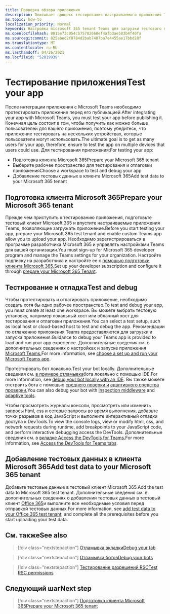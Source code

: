 ```yaml
---
title: Проверка обзора приложения
description: Описывает процесс тестирования настраиваемого приложения Teams в Microsoft 365
ms.topic: how-to
localization_priority: Normal
keywords: Настройка microsoft 365 tenant Teams для загрузки тестового приложения
ms.openlocfilehash: 8815e73c054cb75782660ef4afb3ae583b4f40fa
ms.sourcegitcommit: 825abed2f8784d2bab7407ba7a4455ae17bbd28f
ms.translationtype: MT
ms.contentlocale: ru-RU
ms.lasthandoff: 04/26/2021
ms.locfileid: "52019939"
---
```

# <a name="test-your-app"></a><span data-ttu-id="e4fbb-104">Тестирование приложения</span><span class="sxs-lookup"><span data-stu-id="e4fbb-104">Test your app</span></span>

<span data-ttu-id="e4fbb-105">После интеграции приложения с Microsoft Teams необходимо протестировать приложение перед его публикацией.</span><span class="sxs-lookup"><span data-stu-id="e4fbb-105">After integrating your app with Microsoft Teams, you must test your app before publishing it.</span></span> <span data-ttu-id="e4fbb-106">Конечная цель состоит в том, чтобы получить как можно больше пользователей для вашего приложения, поэтому убедитесь, что приложение тестировать на нескольких устройствах, которые пользователи могут использовать.</span><span class="sxs-lookup"><span data-stu-id="e4fbb-106">The ultimate goal is to get as many users for your app, therefore, ensure to test the app on multiple devices that users could use.</span></span> <span data-ttu-id="e4fbb-107">Для тестирования приложения:</span><span class="sxs-lookup"><span data-stu-id="e4fbb-107">For testing your app:</span></span>

* <span data-ttu-id="e4fbb-108">Подготовка клиента Microsoft 365</span><span class="sxs-lookup"><span data-stu-id="e4fbb-108">Prepare your Microsoft 365 tenant</span></span>
* <span data-ttu-id="e4fbb-109">Выберите рабочее пространство для тестирования и отлаговки приложения</span><span class="sxs-lookup"><span data-stu-id="e4fbb-109">Choose a workspace to test and debug your app</span></span>
* <span data-ttu-id="e4fbb-110">Добавление тестовых данных в клиента Microsoft 365</span><span class="sxs-lookup"><span data-stu-id="e4fbb-110">Add test data to your Microsoft 365 tenant</span></span>

## <a name="prepare-your-microsoft-365-tenant"></a><span data-ttu-id="e4fbb-111">Подготовка клиента Microsoft 365</span><span class="sxs-lookup"><span data-stu-id="e4fbb-111">Prepare your Microsoft 365 tenant</span></span>

<span data-ttu-id="e4fbb-112">Прежде чем приступить к тестированию приложения, подготовьте тестовый клиент Microsoft 365 и впустите настраиваемые приложения Teams, позволяющие загружать приложение.</span><span class="sxs-lookup"><span data-stu-id="e4fbb-112">Before you start testing your app, prepare your Microsoft 365 test tenant and enable custom Teams app allow you to upload your app.</span></span> <span data-ttu-id="e4fbb-113">Необходимо зарегистрироваться в программе разработчика Microsoft 365 и управлять настройками Teams для вашей организации.</span><span class="sxs-lookup"><span data-stu-id="e4fbb-113">You must sign-up for Microsoft 365 developer program and manage the Teams settings for your organization.</span></span> <span data-ttu-id="e4fbb-114">Настройте подписку на разработчика и настройте ее с [помощью подготовки клиента Microsoft 365.](~/concepts/build-and-test/prepare-your-o365-tenant.md)</span><span class="sxs-lookup"><span data-stu-id="e4fbb-114">Set up your developer subscription and configure it through [prepare your Microsoft 365 Tenant](~/concepts/build-and-test/prepare-your-o365-tenant.md).</span></span>

## <a name="test-and-debug"></a><span data-ttu-id="e4fbb-115">Тестирование и отладка</span><span class="sxs-lookup"><span data-stu-id="e4fbb-115">Test and debug</span></span>

<span data-ttu-id="e4fbb-116">Чтобы протестировать и отлагировать приложение, необходимо создать хотя бы одно рабочее пространство.</span><span class="sxs-lookup"><span data-stu-id="e4fbb-116">To test and debug your app, you must create at least one workspace.</span></span> <span data-ttu-id="e4fbb-117">Вы можете выбрать тестовую установку, например локальный хост или облачный хост для тестирования и отлаговки приложения.</span><span class="sxs-lookup"><span data-stu-id="e4fbb-117">You can select a test setup, such as local host or cloud-based host to test and debug the app.</span></span> <span data-ttu-id="e4fbb-118">Рекомендации по отлажению приложения Teams предоставляются для загрузки и запуска приложения.</span><span class="sxs-lookup"><span data-stu-id="e4fbb-118">Guidance to debug your Teams app is provided to load and run your app experience.</span></span> <span data-ttu-id="e4fbb-119">Дополнительные сведения см. в дополнительных сведениях о настройках и запуске приложения [Microsoft Teams.](~/concepts/build-and-test/debug.md)</span><span class="sxs-lookup"><span data-stu-id="e4fbb-119">For more information, see [choose a set up and run your Microsoft Teams app](~/concepts/build-and-test/debug.md).</span></span>

<span data-ttu-id="e4fbb-120">Протестировать бот локально.</span><span class="sxs-lookup"><span data-stu-id="e4fbb-120">Test your bot locally.</span></span> <span data-ttu-id="e4fbb-121">Дополнительные сведения см. [в примере отламывка](~/bots/how-to/debug/locally-with-an-ide.md)бота локально с помощью IDE.</span><span class="sxs-lookup"><span data-stu-id="e4fbb-121">For more information, see [debug your bot locally with an IDE](~/bots/how-to/debug/locally-with-an-ide.md).</span></span> <span data-ttu-id="e4fbb-122">Вы также можете отстраить бота с помощью [среднего поверки и](/azure/bot-service/bot-service-debug-inspection-middleware?view=azure-bot-service-4.0&tabs=csharp&preserve-view=true) [адаптивного средства проверки.](/azure/bot-service/bot-service-debug-adaptive-tools?view=azure-bot-service-4.0&preserve-view=true)</span><span class="sxs-lookup"><span data-stu-id="e4fbb-122">You can also debug your bot with [inspection middleware](/azure/bot-service/bot-service-debug-inspection-middleware?view=azure-bot-service-4.0&tabs=csharp&preserve-view=true) and [adaptive tools](/azure/bot-service/bot-service-debug-adaptive-tools?view=azure-bot-service-4.0&preserve-view=true).</span></span> 

<span data-ttu-id="e4fbb-123">Чтобы просмотреть журналы консоли, просмотреть или изменить запросы html, css и сетевые запросы во время выполнения, добавьте точки разрывов в код JavaScript и выполните интерактивный отладки доступа к DevTools.</span><span class="sxs-lookup"><span data-stu-id="e4fbb-123">To view the console logs, view or modify html, css, and network requests during runtime, add breakpoints to your JavaScript code, and perform interactive debugging access the DevTools.</span></span> <span data-ttu-id="e4fbb-124">Дополнительные сведения см. в [вкладке Access the DevTools for Teams.](~/tabs/how-to/developer-tools.md)</span><span class="sxs-lookup"><span data-stu-id="e4fbb-124">For more information, see [Access the DevTools for Teams tabs](~/tabs/how-to/developer-tools.md).</span></span> 

## <a name="add-test-data-to-your-microsoft-365-tenant"></a><span data-ttu-id="e4fbb-125">Добавление тестовых данных в клиента Microsoft 365</span><span class="sxs-lookup"><span data-stu-id="e4fbb-125">Add test data to your Microsoft 365 tenant</span></span>

<span data-ttu-id="e4fbb-126">Добавьте тестовые данные в тестовый клиент Microsoft 365.</span><span class="sxs-lookup"><span data-stu-id="e4fbb-126">Add the test data to Microsoft 365 test tenant.</span></span> <span data-ttu-id="e4fbb-127">Дополнительные сведения см. в дополнительных сведениях о добавлении тестовых данных в тестовый клиент [Office 365](~/concepts/build-and-test/test-data.md)и выполните все необходимые условия перед отправкой тестовых данных.</span><span class="sxs-lookup"><span data-stu-id="e4fbb-127">For more information, see [add test data to your Office 365 test tenant](~/concepts/build-and-test/test-data.md), and complete all the prerequisites before you start uploading your test data.</span></span>

## <a name="see-also"></a><span data-ttu-id="e4fbb-128">См. также</span><span class="sxs-lookup"><span data-stu-id="e4fbb-128">See also</span></span>

> [!div class="nextstepaction"]
> [<span data-ttu-id="e4fbb-129">Отламывка вкладки</span><span class="sxs-lookup"><span data-stu-id="e4fbb-129">Debug your tab</span></span>](~/tabs/how-to/developer-tools.md)
 
> [!div class="nextstepaction"]
> [<span data-ttu-id="e4fbb-130">Отламывка ботов</span><span class="sxs-lookup"><span data-stu-id="e4fbb-130">Debug your bots</span></span>](~/bots/how-to/debug/locally-with-an-ide.md)

> [!div class="nextstepaction"]
> [<span data-ttu-id="e4fbb-131">Тестирование разрешений RSC</span><span class="sxs-lookup"><span data-stu-id="e4fbb-131">Test RSC permissions</span></span>](~/graph-api/rsc/test-resource-specific-consent.md)

## <a name="next-step"></a><span data-ttu-id="e4fbb-132">Следующий шаг</span><span class="sxs-lookup"><span data-stu-id="e4fbb-132">Next step</span></span>

> [!div class="nextstepaction"]
> [<span data-ttu-id="e4fbb-133">Подготовка клиента Microsoft 365</span><span class="sxs-lookup"><span data-stu-id="e4fbb-133">Prepare your Microsoft 365 tenant</span></span>](~/concepts/build-and-test/prepare-your-o365-tenant.md)
